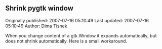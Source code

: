 ## Shrink pygtk window 
Originally published: 2007-07-16 05:10:49 
Last updated: 2007-07-16 05:10:49 
Author: Dima Tisnek 
 
When you change content of a gtk.Window it expands automatically, but does not shrink automatically. Here is a small workaround.